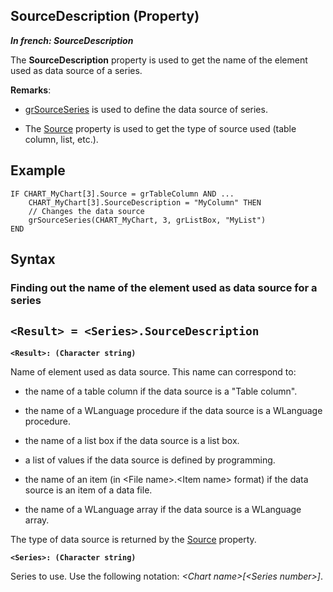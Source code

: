 


## SourceDescription (Property)

***In french: SourceDescription***
	



<a name="XUse"></a>
<a name="Use"></a>
<a name="description"></a>
The **SourceDescription** property is used to get the name of the element used as data source of a series.

**Remarks**:

- [grSourceSeries](../WDLang3/3042067.md) is used to define the data source of series.

- The [Source](../Proprietes/2510147.md) property is used to get the type of source used (table column, list, etc.).











<a name="Example1"></a>
<a name="sample_code"></a>

## Example


```wl
IF CHART_MyChart[3].Source = grTableColumn AND ...
	CHART_MyChart[3].SourceDescription = "MyColumn" THEN
	// Changes the data source
	grSourceSeries(CHART_MyChart, 3, grListBox, "MyList")
END
```

<a name="XSYNTAX"></a>
<a name="SYNTAX1"></a>

## Syntax

### Finding out the name of the element used as data source for a series

`<Result> = <Series>.SourceDescription`
---

**`<Result>: (Character string)`**

Name of element used as data source. This name can correspond to:

- the name of a table column if the data source is a "Table column".

- the name of a WLanguage procedure if the data source is a WLanguage procedure.

- the name of a list box if the data source is a list box.

- a list of values if the data source is defined by programming.

- the name of an item (in &lt;File name&gt;.&lt;Item name&gt; format) if the data source is an item of a data file.

- the name of a WLanguage array if the data source is a WLanguage array.




The type of data source is returned by the [Source](../Proprietes/2510147.md) property.

**`<Series>: (Character string)`**

Series to use. Use the following notation: *&lt;Chart name&gt;[&lt;Series number&gt;]*.  




